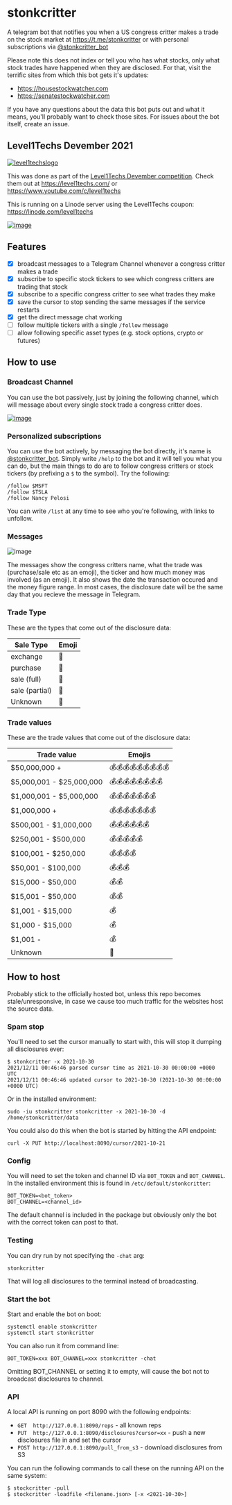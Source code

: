 # stonkcritter

A telegram bot that notifies you when a US congress critter makes a trade on the stock market at https://t.me/stonkcritter or with personal subscriptions via [@stonkcritter_bot](https://t.me/stonkcritter_bot)

Please note this does not index or tell you who has what stocks, only what stock trades have happened when they are disclosed.  For that, visit the terrific sites from which this bot gets it's updates:

* https://housestockwatcher.com
* https://senatestockwatcher.com

If you have any questions about the data this bot puts out and what it means, you'll probably want to check those sites.  For issues about the bot itself, create an issue.

## Level1Techs Devember 2021

[![level1techslogo](https://level1techs.com/sites/all/themes/l1/img/black-logo.png)](https://level1techs.com/)

This was done as part of the [Level1Techs Devember competition](https://forum.level1techs.com/t/official-devember-2021-welcome/177940).  Check them out at https://level1techs.com/ or https://www.youtube.com/c/level1techs

This is running on a Linode server using the Level1Techs coupon: https://linode.com/level1techs

[![image](https://user-images.githubusercontent.com/4642414/145663935-ca14c03f-c80f-4eaf-9dd4-141049720076.png)](https://linode.com/level1techs
)

## Features

- [x] broadcast messages to a Telegram Channel whenever a congress critter makes a trade
- [x] subscribe to specific stock tickers to see which congress critters are trading that stock
- [x] subscribe to a specific congress critter to see what trades they make
- [x] save the cursor to stop sending the same messages if the service restarts
- [x] get the direct message chat working
- [ ] follow multiple tickers with a single `/follow` message
- [ ] allow following specific asset types (e.g. stock options, crypto or futures)

## How to use

### Broadcast Channel

You can use the bot passively, just by joining the following channel, which will message about every single stock trade a congress critter does.

[![image](https://user-images.githubusercontent.com/4642414/145662011-826cf4a2-457e-4d4b-b806-7897b00991a5.png)](https://t.me/stonkcritter)

### Personalized subscriptions

You can use the bot actively, by messaging the bot directly, it's name is [@stonkcritter_bot](https://t.me/stonkcritter_bot).  Simply write `/help` to the bot and it will tell you what you can do, but the main
things to do are to follow congress critters or stock tickers (by prefixing a `$` to the symbol).  Try the following:

    /follow $MSFT
    /follow $TSLA
    /follow Nancy Pelosi

You can write `/list` at any time to see who you're following, with links to unfollow.

### Messages

![image](https://user-images.githubusercontent.com/4642414/145661696-f2f222b4-5ece-4107-a6c3-6251056366c6.png)

The messages show the congress critters name, what the trade was (purchase/sale etc as an emoji), the ticker and how much money was involved (as an emoji).  It also shows the date the transaction occured and the money figure range.  In most cases, the disclosure date will be the same day that you recieve the message in Telegram.

### Trade Type

These are the types that come out of the disclosure data:

| Sale Type | Emoji|
|---|---|
|exchange|🔁|
|purchase|🤑|
|sale (full)|🤮|
|sale (partial)|🤢|
|Unknown|🤷|

### Trade values

These are the trade values that come out of the disclosure data:

| Trade value | Emojis |
|---|---|
|$50,000,000 +|💰💰💰💰💰💰💰💰💰|
|$5,000,001 - $25,000,000|💰💰💰💰💰💰💰💰|
|$1,000,001 - $5,000,000|💰💰💰💰💰💰💰|
|$1,000,000 +|💰💰💰💰💰💰💰|
|$500,001 - $1,000,000|💰💰💰💰💰💰|
|$250,001 - $500,000|💰💰💰💰💰|
|$100,001 - $250,000|💰💰💰💰|
|$50,001 - $100,000|💰💰💰|
|$15,000 - $50,000|💰💰|
|$15,001 - $50,000|💰💰|
|$1,001 - $15,000|💰|
|$1,000 - $15,000|💰|
|$1,001 -|💰|
|Unknown|🙈|

## How to host

Probably stick to the officially hosted bot, unless this repo becomes stale/unresponsive, in case we cause too much traffic for the websites
host the source data.

### Spam stop

You'll need to set the cursor manually to start with, this will stop it dumping all disclosures ever:

    $ stonkcritter -x 2021-10-30
    2021/12/11 00:46:46 parsed cursor time as 2021-10-30 00:00:00 +0000 UTC
    2021/12/11 00:46:46 updated cursor to 2021-10-30 (2021-10-30 00:00:00 +0000 UTC)

Or in the installed environment:

    sudo -iu stonkcritter stonkcritter -x 2021-10-30 -d /home/stonkcritter/data

You could also do this when the bot is started by hitting the API endpoint:

    curl -X PUT http://localhost:8090/cursor/2021-10-21

### Config

You will need to set the token and channel ID via `BOT_TOKEN` and `BOT_CHANNEL`.  In the installed environment
this is found in `/etc/default/stonkcritter`:

    BOT_TOKEN=<bot_token>
    BOT_CHANNEL=<channel_id>

The default channel is included in the package but obviously only the bot with the correct token can post to that.

### Testing

You can dry run by not specifying the `-chat` arg:

    stonkcritter

That will log all disclosures to the terminal instead of broadcasting.

### Start the bot

Start and enable the bot on boot:

    systemctl enable stonkcritter
    systemctl start stonkcritter

You can also run it from command line:

    BOT_TOKEN=xxx BOT_CHANNEL=xxx stonkcritter -chat

Omitting BOT_CHANNEL or setting it to empty, will cause the bot not to broadcast disclosures to channel.

### API

A local API is running on port 8090 with the following endpoints:

* `GET  http://127.0.0.1:8090/reps` - all known reps
* `PUT  http://127.0.0.1:8090/disclosures?cursor=xx` - push a new disclosures file in and set the cursor
* `POST http://127.0.0.1:8090/pull_from_s3` - download disclosures from S3

You can run the following commands to call these on the running API on the same system:

    $ stockcritter -pull
    $ stockcritter -loadfile <filename.json> [-x <2021-10-30>]
